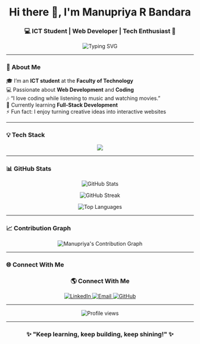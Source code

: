 <h1 align="center">Hi there 👋, I'm Manupriya R Bandara</h1>
<h3 align="center">💻 ICT Student | Web Developer | Tech Enthusiast 💫</h3>

<p align="center">
  <img src="https://readme-typing-svg.herokuapp.com?font=Fira+Code&weight=500&size=22&pause=1000&color=00FFFF&center=true&vCenter=true&width=600&lines=ICT+Student+from+Faculty+of+Technology;Web+Development+Enthusiast;I+Love+Coding+%2B+Music+%2B+Movies;Always+Learning+New+Things+🚀" alt="Typing SVG" />
</p>

---

### 🌟 About Me
🎓 I’m an **ICT student** at the **Faculty of Technology**  
💻 Passionate about **Web Development** and **Coding**  
🎶 “I love coding while listening to music and watching movies.”  
🌱 Currently learning **Full-Stack Development**  
⚡ Fun fact: I enjoy turning creative ideas into interactive websites  

---

### 💡 Tech Stack
<p align="center">
  <img src="https://skillicons.dev/icons?i=html,css,js,python,php,mysql,vscode,github,git" />
</p>

---

### 📊 GitHub Stats
<p align="center">
  <img src="https://github-readme-stats.vercel.app/api?username=Manupriya144&show_icons=true&theme=tokyonight" alt="GitHub Stats" />
</p>

<p align="center">
  <img src="https://github-readme-streak-stats.herokuapp.com/?user=Manupriya144&theme=tokyonight" alt="GitHub Streak" />
</p>

<p align="center">
  <img src="https://github-readme-stats.vercel.app/api/top-langs/?username=Manupriya144&layout=compact&theme=tokyonight" alt="Top Languages" />
</p>

---

### 📈 Contribution Graph
<p align="center">
  <img src="https://github-readme-activity-graph.vercel.app/graph?username=Manupriya144&theme=tokyo-night" alt="Manupriya's Contribution Graph" />
</p>

---

### 🌐 Connect With Me
<h3 align="center">🌎 Connect With Me</h3>

<p align="center">
  <a href="https://www.linkedin.com/in/manupriya-r" target="_blank">
    <img src="https://img.icons8.com/fluency/48/000000/linkedin.png" alt="LinkedIn"/>
  </a>
  <a href="mailto:manupriyaranjika@outlook.com">
    <img src="https://img.icons8.com/fluency/48/000000/gmail-new.png" alt="Email"/>
  </a>
  <a href="https://github.com/Manupriya144" target="_blank">
    <img src="https://img.icons8.com/fluency/48/000000/github.png" alt="GitHub"/>
  </a>
</p>

---

<p align="center"> 
  <img src="https://komarev.com/ghpvc/?username=Manupriya144&label=Profile%20Views&color=0e75b6&style=flat" alt="Profile views" />
</p>

---

<h3 align="center">✨ "Keep learning, keep building, keep shining!" ✨</h3>
